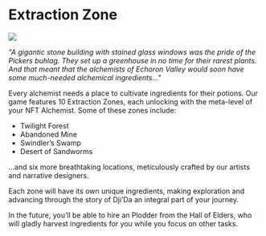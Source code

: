 # Extraction Zone

![](images/cad.2x.png)

_"A gigantic stone building with stained glass windows was the pride of the Pickers buhlag. They set up a greenhouse in no time for their rarest plants. And that meant that the alchemists of Echoron Valley would soon have some much-needed alchemical ingredients..."_

Every alchemist needs a place to cultivate ingredients for their potions. Our game features 10 Extraction Zones, each unlocking with the meta-level of your NFT Alchemist. Some of these zones include:

- Twilight Forest
- Abandoned Mine
- Swindler’s Swamp
- Desert of Sandworms

…and six more breathtaking locations, meticulously crafted by our artists and narrative designers.

Each zone will have its own unique ingredients, making exploration and advancing through the story of Dji’Da an integral part of your journey.

In the future, you’ll be able to hire an Plodder from the Hall of Elders, who will gladly harvest ingredients for you while you focus on other tasks.
